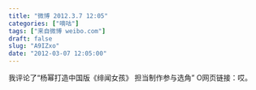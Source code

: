 ```yaml
---
title: "微博 2012.3.7 12:05"
categories: ["嘀咕"]
tags: ["来自微博 weibo.com"]
draft: false
slug: "A9IZxo"
date: "2012-03-07 12:05:00"
---
```


<p>我评论了“杨幂打造中国版《绯闻女孩》 担当制作参与选角” O网页链接：哎。 ​​​​</p>
